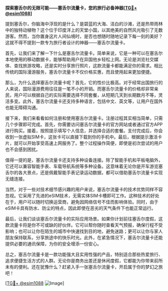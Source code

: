 **探索塞舌尔的无限可能——塞舌尔流量卡，您的旅行必备神器[[TG💪+ @esim1088](https://t.me/s/esim1088)]**

提到塞舌尔，你脑海中浮现的是什么？是碧蓝的大海、洁白的沙滩，还是热带雨林中的独特动植物？这个位于印度洋上的天堂小国，以其绝美的自然风光吸引了无数游客。然而，当你置身这片人间仙境时，是否也想随时随地记录下每一刻的美好？这就不得不提到一款专为旅行者设计的神器——塞舌尔流量卡。

首先，让我们来了解一下什么是塞舌尔流量卡。简单来说，它是一种可以在塞舌尔本地使用的移动数据卡，能够帮助用户在异国他乡轻松上网。无论是浏览社交媒体、查找旅游攻略，还是实时分享旅行照片，这款流量卡都能满足你的需求。相比传统的国际漫游服务，塞舌尔流量卡不仅价格实惠，而且使用起来更加便捷。

那么，为什么选择塞舌尔流量卡呢？首先，它的性价比极高。对于经常出国旅行的人来说，国际漫游费用往往是一笔不小的开销。而塞舌尔流量卡的价格却非常亲民，用户可以根据自己的实际需要选择不同套餐，从短期几天到长期数月不等，灵活多变。此外，塞舌尔流量卡还支持多种语言，包括中文、英文等，让用户在国外也能无障碍沟通。

接下来，我们来看看如何注册和使用塞舌尔流量卡。注册过程其实相当简单，只需几个步骤即可完成。首先，你需要访问塞舌尔流量卡的官方网站或者通过官方APP进行购买。接着，按照提示填写个人信息，并选择合适的套餐。支付完成后，你会收到一张虚拟SIM卡，这张卡可以直接下载到你的手机中。最后，根据提示激活卡片，就可以开始享受高速上网服务了。整个过程操作简便，即使是初次尝试的用户也不会感到困扰。

值得一提的是，塞舌尔流量卡还支持多种设备连接。除了智能手机和平板电脑外，它还可以兼容智能手表、车载导航系统等多种设备。这意味着无论你是开车游览塞舌尔的各大景点，还是佩戴智能手表记录运动数据，都可以借助塞舌尔流量卡实现无缝连接。

当然，对于一些对技术细节感兴趣的用户来说，塞舌尔流量卡的技术优势同样不容忽视。它采用了先进的eSIM技术，无需实体SIM卡槽即可工作。这种技术的好处在于，用户可以随时切换运营商，避免因网络信号不佳而影响体验。同时，由于eSIM卡具有防水、防尘的特点，因此即使在恶劣的天气条件下也能正常运行。

最后，让我们谈谈塞舌尔流量卡的实际应用场景。如果你计划前往塞舌尔度假，这款流量卡将是你不可或缺的好伙伴。它可以帮你随时查看天气预报，确保行程不受影响；也可以让你在陌生的城市中快速找到目的地，避免迷路；更可以让你与家人朋友保持联系，分享旅途中的快乐时光。此外，在紧急情况下，塞舌尔流量卡还能提供必要的通讯保障，为你的安全增添一份安心。

总之，塞舌尔流量卡是一款功能强大且实用性强的产品，特别适合那些热爱旅行、追求便捷生活方式的人群。无论你是商务出差还是休闲度假，它都能为你带来前所未有的便利。还在犹豫什么？赶紧入手一张塞舌尔流量卡，开启属于你的梦幻之旅吧！

[[TG💪+ @esim1088](https://t.me/s/esim1088) ![Image](https://i.postimg.cc/4NQfJmqS/Snipaste-2025-05-13-00-14-12.png)]